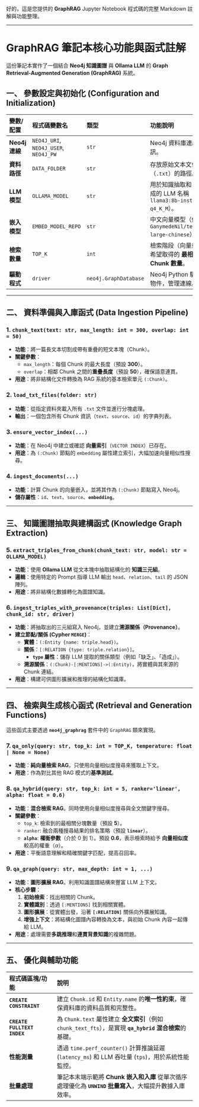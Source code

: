 好的，這是您提供的 **GraphRAG** Jupyter Notebook 程式碼的完整 Markdown 註解與功能整理。

---

# GraphRAG 筆記本核心功能與函式註解

這份筆記本實作了一個結合 **Neo4j 知識圖譜** 與 **Ollama LLM** 的 **Graph Retrieval-Augmented Generation (GraphRAG)** 系統。

## 一、 參數設定與初始化 (Configuration and Initialization)

| 變數/配置 | 程式碼變數名 | 類型 | 功能說明 |
| :--- | :--- | :--- | :--- |
| **Neo4j 連線** | `NEO4J_URI`, `NEO4J_USER`, `NEO4J_PW` | `str` | Neo4j 資料庫連線資訊。 |
| **資料路徑** | `DATA_FOLDER` | `str` | 存放原始文本文件（`.txt`）的路徑。 |
| **LLM 模型** | `OLLAMA_MODEL` | `str` | 用於知識抽取和 QA 生成的 LLM 名稱（例如 `llama3:8b-instruct-q4_K_M`）。 |
| **嵌入模型** | `EMBED_MODEL_REPO` | `str` | 中文向量模型（例如 `GanymedeNil/text2vec-large-chinese`）。 |
| **檢索數量** | `TOP_K` | `int` | 檢索階段（向量或圖形）希望取得的 **最相關 Chunk 數量**。 |
| **驅動程式** | `driver` | `neo4j.GraphDatabase` | Neo4j Python 驅動程式物件，管理連線。 |

---

## 二、 資料準備與入庫函式 (Data Ingestion Pipeline)

### 1. `chunk_text(text: str, max_length: int = 300, overlap: int = 50)`

* **功能**：將一篇長文本切割成帶有重疊的短文本塊（Chunk）。
* **關鍵參數**：
    * `max_length`：每個 Chunk 的最大長度（預設 **300**）。
    * `overlap`：相鄰 Chunk 之間的**重疊長度**（預設 **50**），確保語意連貫。
* **用途**：將非結構化文件轉換為 RAG 系統的基本檢索單元 `(:Chunk)`。

### 2. `load_txt_files(folder: str)`

* **功能**：從指定資料夾載入所有 `.txt` 文件並進行分塊處理。
* **輸出**：一個包含所有 Chunk 資訊（`text`、`source`、`id`）的字典列表。

### 3. `ensure_vector_index(...)`

* **功能**：在 Neo4j 中建立或確認 **向量索引**（`VECTOR INDEX`）已存在。
* **用途**：為 `(:Chunk)` 節點的 `embedding` 屬性建立索引，大幅加速向量相似性搜尋。

### 4. `ingest_documents(...)`

* **功能**：計算 Chunk 的向量嵌入，並將其作為 `(:Chunk)` 節點寫入 Neo4j。
* **儲存屬性**：`id`、`text`、`source`、**`embedding`**。

---

## 三、 知識圖譜抽取與建構函式 (Knowledge Graph Extraction)

### 5. `extract_triples_from_chunk(chunk_text: str, model: str = OLLAMA_MODEL)`

* **功能**：使用 **Ollama LLM** 從文本塊中抽取結構化的 **知識三元組**。
* **邏輯**：使用特定的 Prompt 指導 LLM 輸出 `head`、`relation`、`tail` 的 JSON 陣列。
* **用途**：將非結構化數據轉化為圖譜知識。

### 6. `ingest_triples_with_provenance(triples: List[Dict], chunk_id: str, driver)`

* **功能**：將抽取出的三元組寫入 Neo4j，並建立**溯源關係（Provenance）**。
* **建立節點/關係 (Cypher `MERGE`)**：
    * **實體**：`(:Entity {name: triple.head})`。
    * **關係**：`[:RELATION {type: triple.relation}]`。
        * **`type` 屬性**：儲存 LLM 提取的關係類型（例如「缺乏」、「造成」）。
    * **溯源關係**：`(:Chunk)-[:MENTIONS]->(:Entity)`，將實體與其來源的 Chunk 連結。
* **用途**：構建可供圖形擴展和推理的結構化知識庫。

---

## 四、 檢索與生成核心函式 (Retrieval and Generation Functions)

這些函式主要透過 **`neo4j_graphrag`** 套件中的 `GraphRAG` 類來實現。

### 7. `qa_only(query: str, top_k: int = TOP_K, temperature: float | None = None)`

* **功能**：**純向量檢索 RAG**。只使用向量相似度搜尋來獲取上下文。
* **用途**：作為對比其他 RAG 模式的**基準測試**。

### 8. `qa_hybrid(query: str, top_k: int = 5, ranker='linear', alpha: float = 0.6)`

* **功能**：**混合檢索 RAG**。同時使用向量相似度搜尋與全文關鍵字搜尋。
* **關鍵參數**：
    * `top_k`: 檢索到的最相關分塊數量（預設 **5**）。
    * `ranker`: 融合兩種搜尋結果的排名策略（預設 **`linear`**）。
    * **`alpha`**: **權衡參數**（介於 0 到 1）。預設 **0.6**，表示檢索時給予 **向量相似度** 較高的權重（$\alpha$）。
* **用途**：平衡語意理解和精確關鍵字匹配，提高召回率。

### 9. `qa_graph(query: str, max_depth: int = 1, ...)`

* **功能**：**圖形擴展 RAG**。利用知識圖譜結構來豐富 LLM 上下文。
* **核心步驟**：
    1.  **初始檢索**：找出相關的 Chunk。
    2.  **實體識別**：透過 `[:MENTIONS]` 找到相關實體。
    3.  **圖形擴展**：從實體出發，沿著 **`[:RELATION]`** 關係向外擴展知識。
    4.  **增強上下文**：將結構化圖譜內容轉換為文本，與初始 Chunk 內容一起傳給 LLM。
* **用途**：處理需要**多跳推理**和**連貫背景知識**的複雜問題。

---

## 五、 優化與輔助功能

| 程式碼區塊/功能 | 說明 |
| :--- | :--- |
| **`CREATE CONSTRAINT`** | 建立 `Chunk.id` 和 `Entity.name` 的**唯一性約束**，確保資料庫的資料品質和完整性。 |
| **`CREATE FULLTEXT INDEX`** | 為 `Chunk.text` 屬性建立 **全文索引**（例如 `chunk_text_fts`），是實現 **`qa_hybrid` 混合檢索**的基礎。 |
| **性能測量** | 透過 `time.perf_counter()` 計算推論延遲 (`latency_ms`) 和 LLM 吞吐量 (`tps`)，用於系統性能監控。 |
| **批量處理** | 筆記本末端示範將 **Chunk 嵌入和入庫** 從單次循序處理優化為 **`UNWIND` 批量寫入**，大幅提升數據入庫效率。 |